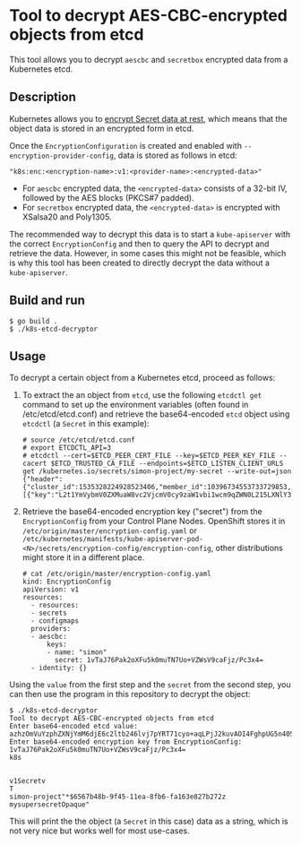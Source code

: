 # Tool to decrypt AES-CBC-encrypted objects from etcd

This tool allows you to decrypt `aescbc` and `secretbox` encrypted data from a Kubernetes etcd.

## Description

Kubernetes allows you to [encrypt Secret data at rest](https://kubernetes.io/docs/tasks/administer-cluster/encrypt-data/), which means that the object data is stored in an encrypted form in etcd.

Once the `EncryptionConfiguration` is created and enabled with `--encryption-provider-config`, data is stored as follows in etcd:

```
"k8s:enc:<encryption-name>:v1:<provider-name>:<encrypted-data>"
```

* For `aescbc` encrypted data, the `<encrypted-data>` consists of a 32-bit IV, followed by the AES blocks (PKCS#7 padded).
* For `secretbox` encrypted data, the `<encrypted-data>` is encrypted with XSalsa20 and Poly1305.

The recommended way to decrypt this data is to start a `kube-apiserver` with the correct `EncryptionConfig` and then to query the API to decrypt and retrieve the data. However, in some cases this might not be feasible, which is why this tool has been created to directly decrypt the data without a `kube-apiserver`.

## Build and run

```
$ go build .
$ ./k8s-etcd-decryptor
```

## Usage

To decrypt a certain object from a Kubernetes etcd, proceed as follows:

1) To extract the an object from `etcd`, use the following `etcdctl get` command to set up the environment variables (often found in /etc/etcd/etcd.conf) and retrieve the base64-encoded `etcd` object using `etcdctl` (a `Secret` in this example):

   ```
   # source /etc/etcd/etcd.conf 
   # export ETCDCTL_API=3
   # etcdctl --cert=$ETCD_PEER_CERT_FILE --key=$ETCD_PEER_KEY_FILE --cacert $ETCD_TRUSTED_CA_FILE --endpoints=$ETCD_LISTEN_CLIENT_URLS get /kubernetes.io/secrets/simon-project/my-secret --write-out=json
   {"header":{"cluster_id":1535328224928523406,"member_id":10396734553733729853,"revision":30198,"raft_term":3},"kvs":[{"key":"L2t1YmVybmV0ZXMuaW8vc2VjcmV0cy9zaW1vbi1wcm9qZWN0L215LXNlY3JldA==","create_revision":28525,"mod_revision":28525,"version":1,"value":"azhzOmVuYzphZXNjYmM6djE6c2ltb246lvj7pYRT71cyo+aqLPjJ2kuvAOI4FghpUG5n405KRZOLnDU3EAw55jxDt+qAJPFArX7Jmp8wppRgdk7NE+3XiOCGnQBQWGkJX1irZ31DxotG4CfrxH4pJ0Agnmzw/e+bJAJGPO84SMFjrhInd14iseyErrfrG5s/dy0tEyDUtQMrVGMLkztYoELfBARK8+PP3H52oJmlM1rvU6jV09dbcQ=="}],"count":1}
   ```

2) Retrieve the base64-encoded encryption key ("secret") from the `EncryptionConfig` from your Control Plane Nodes. OpenShift stores it in `/etc/origin/master/encryption-config.yaml` or `/etc/kubernetes/manifests/kube-apiserver-pod-<N>/secrets/encryption-config/encryption-config`, other distributions might store it in a different place.

   ```
   # cat /etc/origin/master/encryption-config.yaml 
   kind: EncryptionConfig
   apiVersion: v1
   resources:
     - resources:
     - secrets
     - configmaps
     providers:
     - aescbc:
         keys:
         - name: "simon"
           secret: 1vTaJ76Pak2oXFu5k0muTN7Uo+VZWsV9caFjz/Pc3x4=
     - identity: {}
   ```

Using the `value` from the first step and the `secret` from the second step, you can then use the program in this repository to decrypt the object:

```
$ ./k8s-etcd-decryptor
Tool to decrypt AES-CBC-encrypted objects from etcd
Enter base64-encoded etcd value: azhzOmVuYzphZXNjYmM6djE6c2ltb246lvj7pYRT71cyo+aqLPjJ2kuvAOI4FghpUG5n405KRZOLnDU3EAw55jxDt+qAJPFArX7Jmp8wppRgdk7NE+3XiOCGnQBQWGkJX1irZ31DxotG4CfrxH4pJ0Agnmzw/e+bJAJGPO84SMFjrhInd14iseyErrfrG5s/dy0tEyDUtQMrVGMLkztYoELfBARK8+PP3H52oJmlM1rvU6jV09dbcQ==
Enter base64-encoded encryption key from EncryptionConfig: 1vTaJ76Pak2oXFu5k0muTN7Uo+VZWsV9caFjz/Pc3x4=
k8s


v1Secretv
T
simon-project"*$6567b48b-9f45-11ea-8fb6-fa163e827b272z
mysupersecretOpaque"
```

This will print the the object (a `Secret` in this case) data as a string, which is not very nice but works well for most use-cases.
